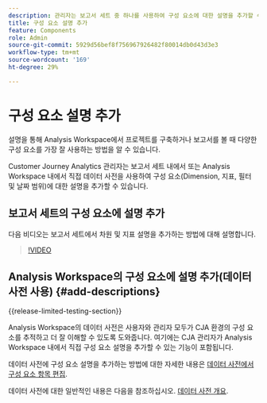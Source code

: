 ```yaml
---
description: 관리자는 보고서 세트 중 하나를 사용하여 구성 요소에 대한 설명을 추가할 수 있습니다.
title: 구성 요소 설명 추가
feature: Components
role: Admin
source-git-commit: 5929d56bef8f756967926482f80014db0d43d3e3
workflow-type: tm+mt
source-wordcount: '169'
ht-degree: 29%

---
```


# 구성 요소 설명 추가

설명을 통해 Analysis Workspace에서 프로젝트를 구축하거나 보고서를 볼 때 다양한 구성 요소를 가장 잘 사용하는 방법을 알 수 있습니다.

Customer Journey Analytics 관리자는 보고서 세트 내에서 또는 Analysis Workspace 내에서 직접 데이터 사전을 사용하여 구성 요소(Dimension, 지표, 필터 및 날짜 범위)에 대한 설명을 추가할 수 있습니다.

## 보고서 세트의 구성 요소에 설명 추가

다음 비디오는 보고서 세트에서 차원 및 지표 설명을 추가하는 방법에 대해 설명합니다.

>[!VIDEO](https://video.tv.adobe.com/v/25453/?quality=12)

## Analysis Workspace의 구성 요소에 설명 추가(데이터 사전 사용) {#add-descriptions}

{{release-limited-testing-section}}

Analysis Workspace의 데이터 사전은 사용자와 관리자 모두가 CJA 환경의 구성 요소를 추적하고 더 잘 이해할 수 있도록 도와줍니다. 여기에는 CJA 관리자가 Analysis Workspace 내에서 직접 구성 요소 설명을 추가할 수 있는 기능이 포함됩니다.

데이터 사전에 구성 요소 설명을 추가하는 방법에 대한 자세한 내용은 [데이터 사전에서 구성 요소 항목 편집](/help/components/data-dictionary/edit-entries-data-dictionary.md).

데이터 사전에 대한 일반적인 내용은 다음을 참조하십시오. [데이터 사전 개요](/help/components/data-dictionary/data-dictionary-overview.md).
